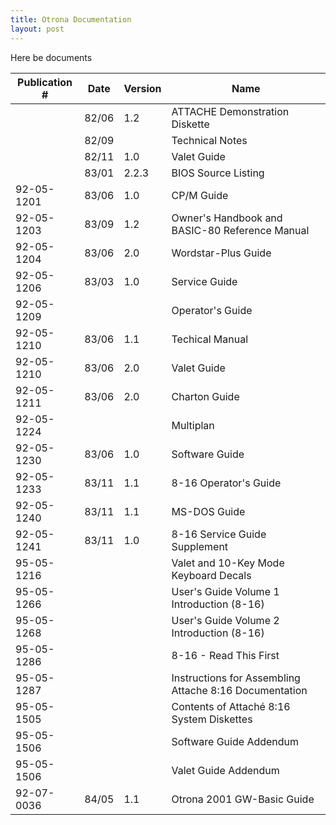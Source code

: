```yaml
---
title: Otrona Documentation
layout: post
---
```


Here be documents

<div class="table-wrapper" markdown="block">

| Publication # | Date  | Version | Name                                           |
| ------------- | ----- | ------- | ---------------------------------------------- |
|               | 82/06 | 1.2     | ATTACHE Demonstration Diskette                 |
|               | 82/09 |         | Technical Notes                                |
|               | 82/11 | 1.0     | Valet Guide                                    |
|               | 83/01 | 2.2.3   | BIOS Source Listing                            |
| 92-05-1201    | 83/06 | 1.0     | CP/M Guide                                     |
| 92-05-1203    | 83/09 | 1.2     | Owner's Handbook and BASIC-80 Reference Manual |
| 92-05-1204    | 83/06 | 2.0     | Wordstar-Plus Guide                            |
| 92-05-1206    | 83/03 | 1.0     | Service Guide                                  |
| 92-05-1209    |       |         | Operator's Guide                               |
| 92-05-1210    | 83/06 | 1.1     | Techical Manual                                |
| 92-05-1210    | 83/06 | 2.0     | Valet Guide                                    |
| 92-05-1211    | 83/06 | 2.0     | Charton Guide                                  |
| 92-05-1224    |       |         | Multiplan                                      |
| 92-05-1230    | 83/06 | 1.0     | Software Guide                                 |
| 92-05-1233    | 83/11 | 1.1     | 8-16 Operator's Guide                          |
| 92-05-1240    | 83/11 | 1.1     | MS-DOS Guide                                   |
| 92-05-1241    | 83/11 | 1.0     | 8-16 Service Guide Supplement                  |
| 95-05-1216    |       |         | Valet and 10-Key Mode Keyboard Decals          |
| 95-05-1266    |       |         | User's Guide Volume 1 Introduction (8-16)      |
| 95-05-1268    |       |         | User's Guide Volume 2 Introduction (8-16)      |
| 95-05-1286    |       |         | 8-16 - Read This First                         |
| 95-05-1287    |       |         | Instructions for Assembling Attache 8:16 Documentation |
| 95-05-1505    |       |         | Contents of Attaché 8:16 System Diskettes      |
| 95-05-1506    |       |         | Software Guide Addendum                        |
| 95-05-1506    |       |         | Valet Guide Addendum                           |
| 92-07-0036    | 84/05 | 1.1     | Otrona 2001 GW-Basic Guide                     |

</div>
